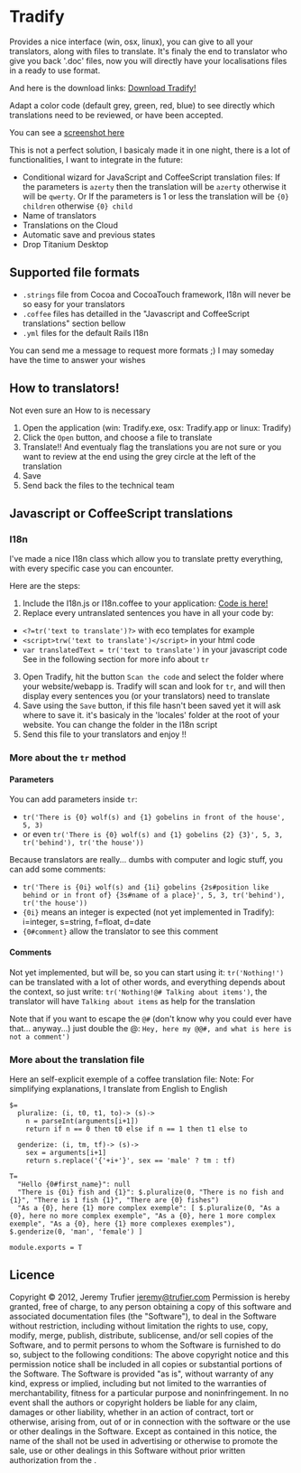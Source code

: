 Tradify
==========

Provides a nice interface (win, osx, linux), you can give to all your translators, along with files to translate.
It's finaly the end to translator who give you back '.doc' files, now you will directly have your localisations files in a ready to use format.

And here is the download links: [Download Tradify!](https://github.com/Tronix117/tradify/downloads)

Adapt a color code (default grey, green, red, blue) to see directly which translations need to be reviewed, or have been accepted.

You can see a [screenshot here](http://d.pr/i/VF5l)

This is not a perfect solution, I basicaly made it in one night, there is a lot of functionalities, I want to integrate in the future:

* Conditional wizard for JavaScript and CoffeeScript translation files: If the parameters is `azerty` then the translation will be `azerty` otherwise it will be `qwerty`. Or If the parameters is 1 or less the translation will be `{0} children` otherwise `{0} child`
* Name of translators
* Translations on the Cloud
* Automatic save and previous states
* Drop Titanium Desktop

Supported file formats
-------------
* `.strings` file from Cocoa and CocoaTouch framework, I18n will never be so easy for your translators
* `.coffee` files has detailled in the "Javascript and CoffeeScript translations" section bellow
* `.yml` files for the default Rails I18n

You can send me a message to request more formats ;)
I may someday have the time to answer your wishes

How to translators!
-------------

Not even sure an How to is necessary

1. Open the application (win: Tradify.exe, osx: Tradify.app or linux: Tradify)
2. Click the `Open` button, and choose a file to translate
3. Translate!! And eventualy flag the translations you are not sure or you want to review at the end using the grey circle at the left of the translation
4. Save
5. Send back the files to the technical team


Javascript or CoffeeScript translations
-------------

### I18n

I've made a nice I18n class which allow you to translate pretty everything, with every specific case you can encounter.

Here are the steps:

1. Include the I18n.js or I18n.coffee to your application: [Code is here!](https://gist.github.com/4108590)
2. Replace every untranslated sentences you have in all your code by:
* `<?=tr('text to translate')?>` with eco templates for example
* `<script>trw('text to translate')</script>` in your html code
* `var translatedText = tr('text to translate')` in your javascript code
See in the following section for more info about `tr`
3. Open Tradify, hit the button `Scan the code` and select the folder where your website/webapp is. Tradify will scan and look for `tr`, and will then display every sentences you (or your translators) need to translate
4. Save using the `Save` button, if this file hasn't been saved yet it will ask where to save it. it's basicaly in the 'locales' folder at the root of your website. You can change the folder in the I18n script
5. Send this file to your translators and enjoy !!

### More about the `tr` method 

#### Parameters

You can add parameters inside `tr`:
* `tr('There is {0} wolf(s) and {1} gobelins in front of the house', 5, 3)`
* or even `tr('There is {0} wolf(s) and {1} gobelins {2} {3}', 5, 3, tr('behind'), tr('the house'))`

Because translators are really... dumbs with computer and logic stuff, you can add some comments:
* `tr('There is {0i} wolf(s) and {1i} gobelins {2s#position like behind or in front of} {3s#name of a place}', 5, 3, tr('behind'), tr('the house'))`
* `{0i}` means an integer is expected (not yet implemented in Tradify): i=integer, s=string, f=float, d=date
* `{0#comment}` allow the translator to see this comment

#### Comments

Not yet implemented, but will be, so you can start using it:
`tr('Nothing!')` can be translated with a lot of other words, and everything depends about the context, so just write:
`tr('Nothing!@# Talking about items')`, the translator will have `Talking about items` as help for the translation

Note that if you want to escape the `@#` (don't know why you could ever have that... anyway...) just double the @: `Hey, here my @@#, and what is here is not a comment')`

### More about the translation file

Here an self-explicit exemple of a coffee translation file:
Note: For simplifying explanations, I translate from English to English 

```coffee-script
$=
  pluralize: (i, t0, t1, to)-> (s)-> 
    n = parseInt(arguments[i+1])
    return if n == 0 then t0 else if n == 1 then t1 else to

  genderize: (i, tm, tf)-> (s)-> 
    sex = arguments[i+1]
    return s.replace('{'+i+'}', sex == 'male' ? tm : tf)

T= 
  "Hello {0#first_name}": null
  "There is {0i} fish and {1}": $.pluralize(0, "There is no fish and {1}", "There is 1 fish {1}", "There are {0} fishes")
  "As a {0}, here {1} more complex exemple": [ $.pluralize(0, "As a {0}, here no more complex exemple", "As a {0}, here 1 more complex exemple", "As a {0}, here {1} more complexes exemples"), $.genderize(0, 'man', 'female') ]

module.exports = T
```

Licence
-------------

Copyright © 2012, Jeremy Trufier <jeremy@trufier.com>
Permission is hereby granted, free of charge, to any person obtaining a copy of this software and associated documentation files (the "Software"), to deal in the Software without restriction, including without limitation the rights to use, copy, modify, merge, publish, distribute, sublicense, and/or sell copies of the Software, and to permit persons to whom the Software is furnished to do so, subject to the following conditions:
The above copyright notice and this permission notice shall be included in all copies or substantial portions of the Software.
The Software is provided "as is", without warranty of any kind, express or implied, including but not limited to the warranties of merchantability, fitness for a particular purpose and noninfringement. In no event shall the authors or copyright holders be liable for any claim, damages or other liability, whether in an action of contract, tort or otherwise, arising from, out of or in connection with the software or the use or other dealings in the Software.
Except as contained in this notice, the name of the <copyright holders> shall not be used in advertising or otherwise to promote the sale, use or other dealings in this Software without prior written authorization from the <copyright holders>.
